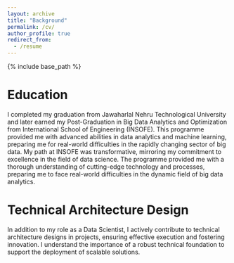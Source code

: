 ```yaml
---
layout: archive
title: "Background"
permalink: /cv/
author_profile: true
redirect_from:
  - /resume
---
```


{% include base_path %}

Education
======
I completed my graduation from Jawaharlal Nehru Technological University and later
earned my Post-Graduation in Big Data Analytics and Optimization from International
School of Engineering (INSOFE). This programme provided me with advanced abilities
in data analytics and machine learning, preparing me for real-world difficulties in the
rapidly changing sector of big data. My path at INSOFE was transformative, mirroring
my commitment to excellence in the field of data science. The programme provided me
with a thorough understanding of cutting-edge technology and processes, preparing me
to face real-world difficulties in the dynamic field of big data analytics.

**Technical Architecture Design**
============================
In addition to my role as a Data Scientist, I actively contribute to technical architecture
designs in projects, ensuring effective execution and fostering innovation. I understand
the importance of a robust technical foundation to support the deployment of scalable
solutions.

  

